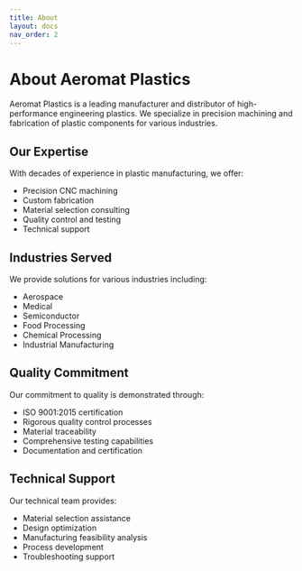 ```yaml
---
title: About
layout: docs
nav_order: 2
---
```


# About Aeromat Plastics

Aeromat Plastics is a leading manufacturer and distributor of high-performance engineering plastics. We specialize in precision machining and fabrication of plastic components for various industries.

## Our Expertise

With decades of experience in plastic manufacturing, we offer:
- Precision CNC machining
- Custom fabrication
- Material selection consulting
- Quality control and testing
- Technical support

## Industries Served

We provide solutions for various industries including:
- Aerospace
- Medical
- Semiconductor
- Food Processing
- Chemical Processing
- Industrial Manufacturing

## Quality Commitment

Our commitment to quality is demonstrated through:
- ISO 9001:2015 certification
- Rigorous quality control processes
- Material traceability
- Comprehensive testing capabilities
- Documentation and certification

## Technical Support

Our technical team provides:
- Material selection assistance
- Design optimization
- Manufacturing feasibility analysis
- Process development
- Troubleshooting support 